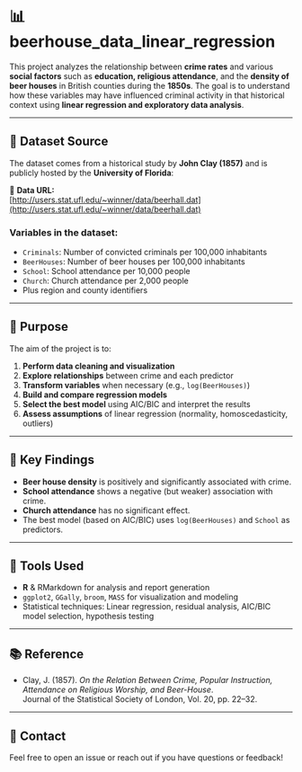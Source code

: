 # 📊 beerhouse_data_linear_regression

This project analyzes the relationship between **crime rates** and various **social factors** such as **education, religious attendance**, and the **density of beer houses** in British counties during the **1850s**. The goal is to understand how these variables may have influenced criminal activity in that historical context using **linear regression and exploratory data analysis**.

---

## 📁 Dataset Source

The dataset comes from a historical study by **John Clay (1857)** and is publicly hosted by the **University of Florida**:

📎 **Data URL:**  
[http://users.stat.ufl.edu/~winner/data/beerhall.dat](http://users.stat.ufl.edu/~winner/data/beerhall.dat)

### Variables in the dataset:
- `Criminals`: Number of convicted criminals per 100,000 inhabitants  
- `BeerHouses`: Number of beer houses per 100,000 inhabitants  
- `School`: School attendance per 10,000 people  
- `Church`: Church attendance per 2,000 people  
- Plus region and county identifiers

---

## 🧠 Purpose

The aim of the project is to:

1. **Perform data cleaning and visualization**
2. **Explore relationships** between crime and each predictor
3. **Transform variables** when necessary (e.g., `log(BeerHouses)`)
4. **Build and compare regression models**
5. **Select the best model** using AIC/BIC and interpret the results
6. **Assess assumptions** of linear regression (normality, homoscedasticity, outliers)

---

## 📌 Key Findings

- **Beer house density** is positively and significantly associated with crime.
- **School attendance** shows a negative (but weaker) association with crime.
- **Church attendance** has no significant effect.
- The best model (based on AIC/BIC) uses `log(BeerHouses)` and `School` as predictors.

---

## 🔧 Tools Used

- **R** & RMarkdown for analysis and report generation  
- `ggplot2`, `GGally`, `broom`, `MASS` for visualization and modeling  
- Statistical techniques: Linear regression, residual analysis, AIC/BIC model selection, hypothesis testing

---

## 📚 Reference

- Clay, J. (1857). *On the Relation Between Crime, Popular Instruction, Attendance on Religious Worship, and Beer-House*.  
  Journal of the Statistical Society of London, Vol. 20, pp. 22–32.

---

## 💬 Contact

Feel free to open an issue or reach out if you have questions or feedback!

